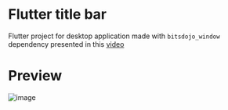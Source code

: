 # Flutter title bar

Flutter project for desktop application made with `bitsdojo_window` dependency presented in this [video](https://youtu.be/QBEE-m2fmOM)

# Preview
![image](https://user-images.githubusercontent.com/16804522/135769167-30065695-b925-43eb-9e79-0ff7ba42c346.png)

